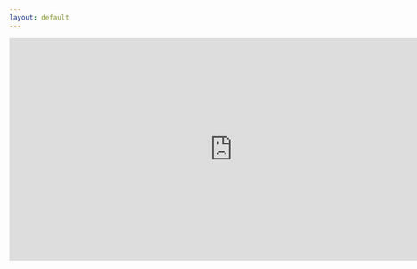 ```yaml
---
layout: default
---
```




<iframe src="https://calendar.google.com/calendar/embed?height=400&wkst=1&ctz=America%2FNew_York&bgcolor=%23ffffff&showPrint=0&mode=AGENDA&src=Y19hNTE4MjEyZWViN2FjZWUzN2MwNGJhZTU5NWVlNDE3MmY4MjUwNTk4ZDU1MDJjN2FiMTMxOTY4MDkxNmM0NDJlQGdyb3VwLmNhbGVuZGFyLmdvb2dsZS5jb20&color=%237986CB" style="border-width:0" width="800" height="400" frameborder="0" scrolling="no"></iframe>


